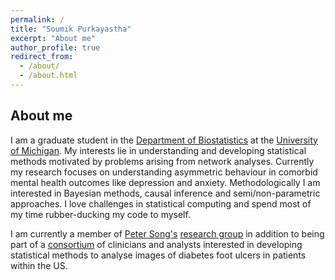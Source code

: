 ```yaml
---
permalink: /
title: "Soumik Purkayastha"
excerpt: "About me"
author_profile: true
redirect_from: 
  - /about/
  - /about.html
---
```


## About me
I am a graduate student in the [Department of Biostatistics](https://www.linkedin.com/in/soumik-purkayastha-a74989205/) at the [University of Michigan](www.umich.edu). My interests lie in understanding and developing statistical methods motivated by problems arising from network analyses. Currently my research focuses on understanding asymmetric behaviour in comorbid mental health outcomes like depression and anxiety. Methodologically I am interested in Bayesian methods, causal inference and semi/non-parametric approaches. I love challenges in statistical computing and spend most of my time rubber-ducking my code to myself. 

I am currently a member of [Peter Song's](https://sph.umich.edu/faculty-profiles/song-peter.html) [research group](http://websites.umich.edu/~songlab/) in addition to being part of a [consortium](http://diabeticfootconsortium.org) of clinicians and analysts interested in developing statistical methods to analyse images of diabetes foot ulcers in patients within the US. 